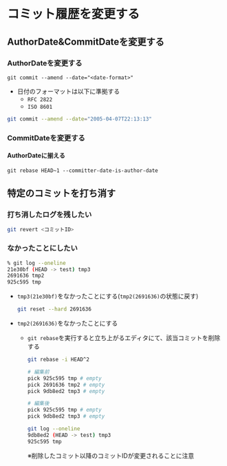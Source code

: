 # コミット履歴を変更する

## AuthorDate&CommitDateを変更する
### AuthorDateを変更する
`git commit --amend --date="<date-format>"`
- 日付のフォーマットは以下に準拠する
   - `RFC 2822`
   - `ISO 8601`

```sh
git commit --amend --date="2005-04-07T22:13:13"
```

### CommitDateを変更する
#### AuthorDateに揃える
`git rebase HEAD~1 --committer-date-is-author-date`

## 特定のコミットを打ち消す

### 打ち消したログを残したい

```sh
git revert <コミットID>
```

### なかったことにしたい

```sh
% git log --oneline
21e30bf (HEAD -> test) tmp3
2691636 tmp2
925c595 tmp
```

- `tmp3(21e30bf)`をなかったことにする(`tmp2(2691636)`の状態に戻す)

   ```sh
   git reset --hard 2691636
   ```

- `tmp2(2691636)`をなかったことにする
   - `git rebase`を実行すると立ち上がるエディタにて、該当コミットを削除する

      ```sh
      git rebase -i HEAD^2

      # 編集前
      pick 925c595 tmp # empty
      pick 2691636 tmp2 # empty
      pick 9db8ed2 tmp3 # empty

      # 編集後
      pick 925c595 tmp # empty
      pick 9db8ed2 tmp3 # empty

      git log --oneline
      9db8ed2 (HEAD -> test) tmp3
      925c595 tmp
      ```

      ※削除したコミット以降のコミットIDが変更されることに注意
